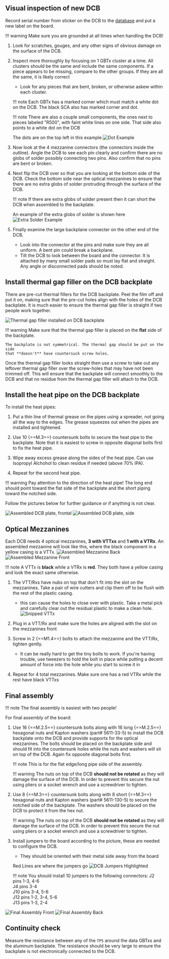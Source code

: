 ## Visual inspection of new DCB

Record serial number from sticker on the DCB to the 
[database](https://docs.google.com/spreadsheets/d/1KjXGhOFzi0SZPsozpKzxGjVtfr4kkS_Hv5EigUwKOj8/edit "Database")
and put a new label on the board.

!!! warning
	Make sure you are grounded at all times when handling the DCB!

1. Look for scratches, gouges, and any other signs of obvious damage on the 
   surface of the DCB.
   
2. Inspect more thoroughly by focusing on 1 GBTx cluster at a time. All clusters
   should be the same and include the same components. If a piece appears to be 
   missing, compare to the other groups. If they are all the same, it is likely 
   correct
	- Look for any pieces that are bent, broken, or otherwise askew within each
	  cluster.
	   
    !!! note
		Each GBTx has a marked corner which must match a white dot on the DCB. 
		The black SCA also has marked corner and dot.
		
	!!! note
		There are also a couple small components, the ones next to pieces 
		labeled "R500", with faint white lines on one side. That side also 
		points to a white dot on the DCB
	
	The dots are on the top left in this example
	![Dot Example](white_dot.jpg)


3. Now look at the 4 mezzanine connectors (the connectors inside the outline).
   Angle the DCB to see each pin clearly and confirm there are no globs of 
   solder possibly connecting two pins. Also confirm that no pins are bent or 
   broken.

4. Next flip the DCB over so that you are looking at the bottom side of the
   DCB. Check the bottom side near the optical mezzanines to ensure that there
   are no extra globs of solder protruding through the surface of the DCB.

	!!! note
		If there are extra globs of solder present then it can short the DCB 
		when assembled to the backplate.

	An example of the extra globs of solder is shown here
	![Extra Solder Example](extra_solder_DCB.jpg)

5. Finally examine the large backplane connecter on the other end of the DCB.
	- Look into the connector at the pins and make sure they are all uniform.
	  A bent pin could break a backplane.
	- Tilt the DCB to look between the board and the connector. It is attached
	  by many small solder pads so must lay flat and straight. Any angle or
	  disconnected pads should be noted.
   


## Install thermal gap filler on the DCB backplate
There are pre-cut thermal fillers for the DCB backplate. Peel the film off and
put it on, making sure that the pre-cut holes align with the holes of the DCB
backplate. It is much easier to ensure the thermal gap filler is straight if
two people work together.

![Thermal gap filler installed on DCB backplate](thermal_gap_filler_on_the_backplate.jpg)

!!! warning
    Make sure that the thermal gap filler is placed on the **flat** side of the
    backplate.

    The backplate is not symmetrical. The thermal gap should be put on the side
    that **doesn't** have countersuck screw holes.

Once the thermal gap filler looks straight then use a screw to take out any
leftover thermal gap filler over the screw-holes that may have not been trimmed
off. This will ensure that the backplate will connect smoothly to the DCB and
that no residue from the thermal gap filler will attach to the DCB.


## Install the heat pipe on the DCB backplate

To install the heat pipes:

1. Put a thin line of thermal grease on the pipes using a spreader, not going 
   all the way to the edges. The grease squeezes out when the pipes are 
   installed and tightened.

2. Use 10 {==M.3==} countersunk bolts to secure the heat pipe to the
   backplate. Note that it is easiest to screw in opposite diagonal bolts
   first to fix the heat pipe.
   
4. Wipe away excess grease along the sides of the heat pipe. Can use Isopropyl
   Alchohol to clean residue if needed (above 70% IPA).

3. Repeat for the second heat pipe.

!!! warning
    Pay attention to the direction of the heat pipe! The long end should point 
	toward the flat side of the backplate and the short piping toward the 
	notched side.

Follow the pictures below for further guidance or if anything is not clear.

![Assembled DCB plate, frontal](assembled_dcb_backplate_front.jpg)
![Assembled DCB plate, side](assembled_dcb_backplate_side.jpg)


## Optical Mezzanines

Each DCB needs 4 optical mezzanines, **3 with VTTxs** and **1 with a VTRx**. An 
assembled mezzanine will look like this, where the black component in a yellow 
casing is a VTTx.
![Assembled Mezzanine Back](New_opt_mezz_VTTx_05.jpg)
![Assembled Mezzanine Front](New_opt_mezz_VTTx_11.jpg)

!!! note
	A VTTx is **black** while a VTRx is **red**. They both have a yellow casing 
	and look the exact same otherwise.
	
1. The VTT/Rxs have nubs on top that don't fit into the slot on the mezzanines.
   Take a pair of wire cutters and clip them off to be flush with the rest of 
   the plastic casing.
	- this can cause the holes to close over with plastic. Take a metal pick 
	  and carefully clear out the residual plastic to make a clean hole.
	![Snipped VTTx](New_opt_mezz_VTTx_14.jpg)
	
2. Plug in a VTT/Rx and make sure the holes are aligned with the slot on the 
   mezzanines front
   
3. Screw in 2 {==M1.4==} bolts to attach the mezzanine and the VTT/Rx, tighten 
   gently.
	- It can be really hard to get the tiny bolts to work. If you're having 
	  trouble, use tweezers to hold the bolt in place while putting a decent 
	  amount of force into the hole while you start to screw it in
	  
4. Repeat for 4 total mezzanines. Make sure one has a red VTRx while the rest 
   have black VTTxs


## Final assembly

!!! note
    The final assembly is easiest with two people!

For final assembly of the board:

1. Use 16 {==M.2.5==} countersunk bolts along with 16 long {==M.2.5==}
   hexagonal nuts and Kapton washers (part# 5611-33-5) to install the DCB 
   backplate onto the DCB and provide supports for the optical mezzanines. The 
   bolts should be placed on the backplate side and should fit into the 
   countersunk holes while the nuts and washers will sit on top of the DCB. 
   Again fix opposite diagonal bolts first.
   
    !!! note
		This is for the flat edge/long pipe side of the assembly.

    !!! warning
        The nuts on top of the DCB **should not be rotated** as they will
        damage the surface of the DCB. In order to prevent this secure the nut 
		using pliers or a socket wrench and use a screwdriver to tighten.

2. Use 8 {==M.3==} countersunk bolts along with 8 short {==M.3==} hexagonal nuts
   and Kapton washers (part# 5611-130-5) to secure the notched side of the 
   backplate. The washers should be placed on the DCB to protect it from the 
   hex nut.

    !!! warning
        The nuts on top of the DCB **should not be rotated** as they will
        damage the surface of the DCB. In order to prevent this secure the nut 
		using pliers or a socket wrench and use a screwdriver to tighten.
		
3. Install jumpers to the board according to the picture, these are needed 
   to configure the DCB. 
	- They should be oriented with their metal side away from the board
   
	Red Lines are where the jumpers go
	![DCB Jumpers Highlighted](New_DCB_1_LI.jpg)
 
    !!! note 
    	You should install 10 jumpers to the following connectors: 
	J2 pins 1-3, 4-6  
	J4 pins 3-4  
	J10 pins 3-4, 5-6  
	J12 pins 1-2, 3-4, 5-6  
	J13 pins 1-3, 2-4  

![Final Assembly Front](New_DCB_mechanics_5.jpg)
![Final Assembly Back](New_DCB_mechanics_6.jpg)



## Continuity check

Measure the resistance between any of the `TP5` around the data GBTxs and the
aluminum backplate. The resistance should be very large to ensure the backplate
is not electronically connected to the DCB.
